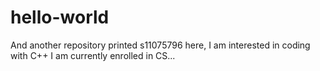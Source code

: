 # hello-world
And another repository printed
s11075796 here, I am interested in coding with C++
I am currently enrolled in CS...
